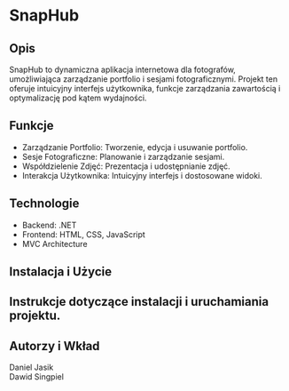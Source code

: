 # SnapHub
## Opis

SnapHub to dynamiczna aplikacja internetowa dla fotografów, umożliwiająca zarządzanie portfolio i sesjami fotograficznymi. Projekt ten oferuje intuicyjny interfejs użytkownika, funkcje zarządzania zawartością i optymalizację pod kątem wydajności.

## Funkcje

- Zarządzanie Portfolio: Tworzenie, edycja i usuwanie portfolio.
- Sesje Fotograficzne: Planowanie i zarządzanie sesjami.
- Współdzielenie Zdjęć: Prezentacja i udostępnianie zdjęć.
- Interakcja Użytkownika: Intuicyjny interfejs i dostosowane widoki.

## Technologie

- Backend: .NET
- Frontend: HTML, CSS, JavaScript
- MVC Architecture

## Instalacja i Użycie

## Instrukcje dotyczące instalacji i uruchamiania projektu.


## Autorzy i Wkład
Daniel Jasik <br>
Dawid Singpiel
